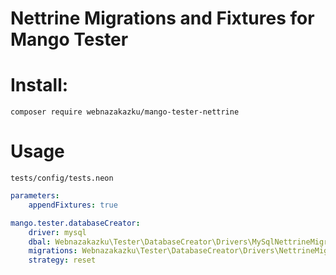 # Nettrine Migrations and Fixtures for Mango Tester

Install:
========

```
composer require webnazakazku/mango-tester-nettrine
```

Usage
=====

`tests/config/tests.neon`

```yaml
parameters:
    appendFixtures: true

mango.tester.databaseCreator:
    driver: mysql
    dbal: Webnazakazku\Tester\DatabaseCreator\Drivers\MySqlNettrineMigrationsDbalAdapter
    migrations: Webnazakazku\Tester\DatabaseCreator\Drivers\NettrineMigrationsDriver(%appendFixtures%)
    strategy: reset
```

